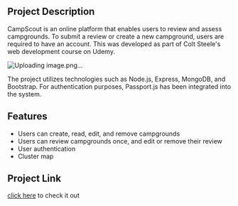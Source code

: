 ## Project Description
CampScout is an online platform that enables users to review and assess campgrounds. To submit a review or create a new campground, users are required to have an account. This was developed as part of Colt Steele's web development course on Udemy.

![Uploading image.png…]()


The project utilizes technologies such as Node.js, Express, MongoDB, and Bootstrap. For authentication purposes, Passport.js has been integrated into the system.

## Features
* Users can create, read, edit, and remove campgrounds
* Users can review campgrounds once, and edit or remove their review
* User authentication
* Cluster map

## Project Link
[click here](https://campscout.onrender.com/) to check it out
